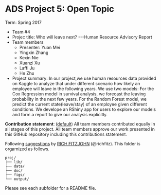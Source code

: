 # ADS Project 5: Open Topic

Term: Spring 2017

+ Team #4
+ Projec title: Who will leave next? ---Human Resource Advisory Report
+ Team members
	+ Presenter: Yuan Mei
	+ Yingxin Zhang
	+ Kexin Nie
	+ Xuanzi Xu
	+ Laffi Ju
	+ He Zhu
+ Project summary: In our project,we use human resources data provided on Kaggle to analyze that under different scenario how likely an employee will leave in the following years. We use two models: For the Cox Regression model in survival analysis, we forecast the leaving probability in the next few years. For the Random Forest model, we predict the current state(leave/stay) of an employee given different conditions. We develope an RShiny app for users to explore our models and form a report to give our analysis explicitly.
	
**Contribution statement**: ([default](doc/a_note_on_contributions.md)) All team members contributed equally in all stages of this project. All team members approve our work presented in this GitHub repository including this contributions statement. 
	

Following [suggestions](http://nicercode.github.io/blog/2013-04-05-projects/) by [RICH FITZJOHN](http://nicercode.github.io/about/#Team) (@richfitz). This folder is orgarnized as follows.

```
proj/
├── lib/
├── data/
├── doc/
├── figs/
└── output/
```

Please see each subfolder for a README file.
